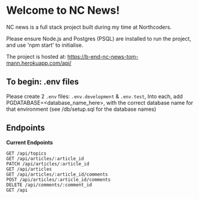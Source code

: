# Welcome to NC News!

NC news is a full stack project built during my time at Northcoders.

Please ensure Node.js and Postgres (PSQL) are installed to run the project, and use 'npm start' to initialise.

The project is hosted at: https://b-end-nc-news-tom-mann.herokuapp.com/api/

## To begin: .env files
Please create 2 `.env` files:
`.env.development` &
`.env.test`, Into each, add PGDATABASE=<database_name_here>, with the correct database name for that environment (see /db/setup.sql for the database names)

## Endpoints

**Current Endpoints**

```http
GET /api/topics
GET /api/articles/:article_id
PATCH /api/articles/:article_id
GET /api/articles
GET /api/articles/:article_id/comments
POST /api/articles/:article_id/comments
DELETE /api/comments/:comment_id
GET /api
```
